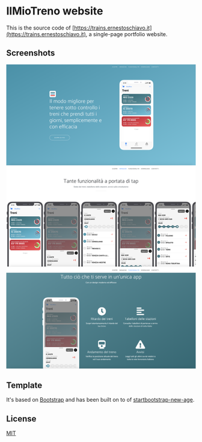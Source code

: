 # IlMioTreno website

This is the source code of [https://trains.ernestoschiavo.it](https://trains.ernestoschiavo.it), a single-page portfolio website.

## Screenshots

![First screenshot](docs/screenshots/1.png)
![Second screenshot](docs/screenshots/2.png)
![Third screenshot](docs/screenshots/3.png)

## Template

It's based on [Bootstrap](https://getbootstrap.com/) and has been built on to of [startbootstrap-new-age](https://github.com/BlackrockDigital/startbootstrap-new-age).


## License
[MIT](https://choosealicense.com/licenses/mit/)
